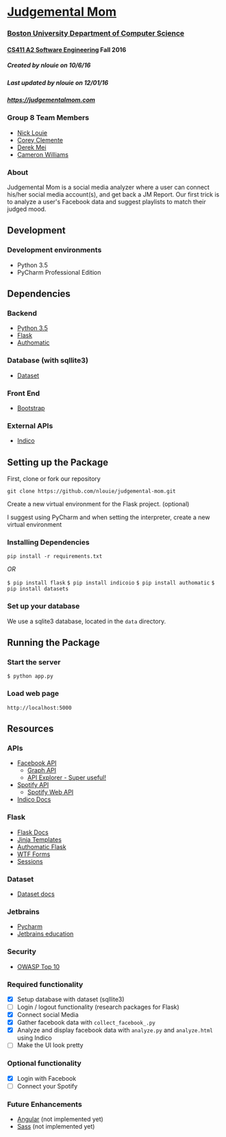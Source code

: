 # [Judgemental Mom](https://judgementalmom.com)
### [Boston University Department of Computer Science](http://www.bu.edu/cs/)
#### [CS411 A2 Software Engineering](http://sites.bu.edu/perryd/cs411-software-engineering/) Fall 2016
##### Created by nlouie on 10/6/16
##### Last updated by nlouie on 12/01/16
##### https://judgementalmom.com

### Group 8 Team Members
- [Nick Louie](mailto:nlouie@bu.edu)
- [Corey Clemente](mailto:coreycle@bu.edu)
- [Derek Mei](mailto:dmei3010@bu.edu)
- [Cameron Williams](mailto:camwill@bu.edu)

### About
Judgemental Mom is a social media analyzer where a user can connect his/her social media account(s), and get back a JM Report. 
Our first trick is to analyze a user's Facebook data and suggest playlists to match their judged mood.


## Development

### Development environments
- Python 3.5
- PyCharm Professional Edition

## Dependencies

### Backend
- [Python 3.5](https://www.python.org/downloads/release/python-350/)
- [Flask](http://flask.pocoo.org)
- [Authomatic](http://peterhudec.github.io/authomatic/index.html)

### Database (with sqllite3)
- [Dataset](https://dataset.readthedocs.io/en/latest/)

### Front End
- [Bootstrap](http://getbootstrap.com/)

### External APIs
- [Indico](https://indico.io)

## Setting up the Package

First, clone or fork our repository 

```git clone https://github.com/nlouie/judgemental-mom.git```

Create a new virtual environment for the Flask project. (optional) 

I suggest using PyCharm and when setting the interpreter, create a new virtual environment

### Installing Dependencies

```pip install -r requirements.txt```

*OR*


```$ pip install flask```
```$ pip install indicoio```
```$ pip install authomatic```
```$ pip install datasets```

### Set up your database

We use a sqlite3 database, located in the `data` directory.

## Running the Package

###  Start the server 

```$ python app.py ```

### Load web page

``` http://localhost:5000 ```


## Resources

### APIs
- [Facebook API](https://developers.facebook.com/)
    - [Graph API](https://developers.facebook.com/docs/graph-api/)
    - [API Explorer - Super useful!](https://developers.facebook.com/tools/explorer/)
- [Spotify API](https://developer.spotify.com/)
    - [Spotify Web API](https://developer.spotify.com/web-api/console/)
- [Indico Docs](https://indico.io/docs)

### Flask
- [Flask Docs](http://flask.pocoo.org/docs/)
- [Jinja Templates](http://jinja.pocoo.org/docs/dev/templates/)
- [Authomatic Flask](http://peterhudec.github.io/authomatic/examples/flask-simple.html)
- [WTF Forms](http://flask.pocoo.org/docs/0.11/patterns/wtforms/)
- [Sessions](http://code.runnable.com/Uhf58hcCo9RSAACs/using-sessions-in-flask-for-python)

### Dataset
- [Dataset docs](https://dataset.readthedocs.io/en/latest/)

### Jetbrains
- [Pycharm](https://www.jetbrains.com/pycharm/)
- [Jetbrains education](https://www.jetbrains.com/student/)

### Security
- [OWASP Top 10](https://www.owasp.org/index.php/Category:OWASP_Top_Ten_Project)


### Required functionality

- [x] Setup database with dataset (sqllite3)
- [ ] Login / logout functionality (research packages for Flask)
- [x] Connect social Media
- [x] Gather facebook data with `collect_facebook_.py`
- [x] Analyze and display facebook data with `analyze.py` and `analyze.html` using Indico
- [ ] Make the UI look pretty

### Optional functionality
- [x] Login with Facebook
- [ ] Connect your Spotify

### Future Enhancements
- [Angular](https://angularjs.org/) (not implemented yet)
- [Sass](http://sass-lang.com/libsass) (not implemented yet)